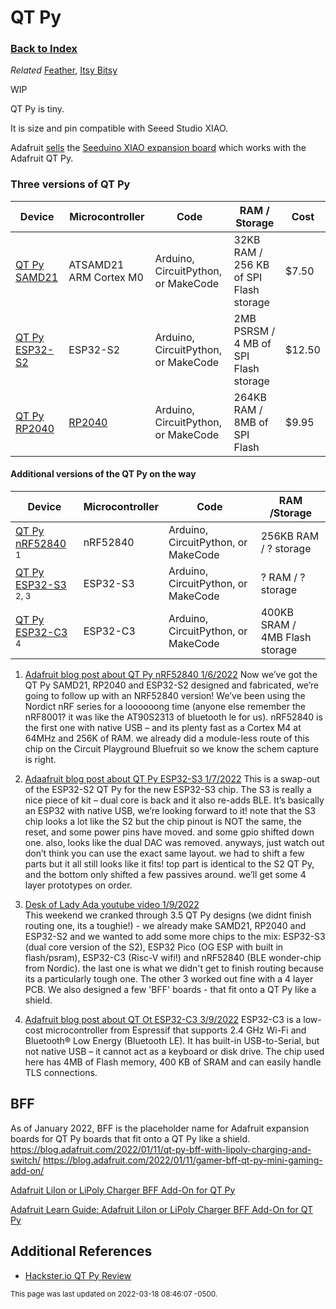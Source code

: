 
# QT Py

### [Back to Index](index.md)

*Related* [Feather](feather.md), [Itsy Bitsy](itsy_bitsy.md)

WIP

QT Py is tiny.

It is size and pin compatible with Seeed Studio XIAO.

Adafruit [sells](https://www.adafruit.com/product/5033) the [Seeduino XIAO expansion board](https://blog.adafruit.com/2021/04/26/testing-out-qt-py-rp2040-with-xiao-extension-board/) which works with the Adafruit QT Py.


### Three versions of QT Py

| Device                                                  | Microcontroller        | Code                                | RAM / Storage                          | Cost   |
| ------------------------------------------------------- | ---------------------- | ----------------------------------- | -------------------------------------- | ------ |
| [QT Py SAMD21](https://www.adafruit.com/product/4600)   | ATSAMD21 ARM Cortex M0 | Arduino, CircuitPython, or MakeCode | 32KB RAM / 256 KB of SPI Flash storage | $7.50  |
| [QT Py ESP32-S2](https://www.adafruit.com/product/5325) | ESP32-S2               | Arduino, CircuitPython, or MakeCode | 2MB PSRSM / 4 MB of SPI Flash storage  | $12.50 |
| [QT Py RP2040](https://www.adafruit.com/product/4900)   | [RP2040](rp2040.md)    | Arduino, CircuitPython, or MakeCode | 264KB RAM / 8MB of SPI Flash           | $9.95  |


#### Additional versions of the QT Py on the way

| Device                                                                                                                                 | Microcontroller | Code                                | RAM /Storage                   |
| -------------------------------------------------------------------------------------------------------------------------------------- | --------------- | ----------------------------------- | ------------------------------ |
| [QT Py nRF52840](https://blog.adafruit.com/2022/01/06/qt-py-bluefruit-routin-party/) <sup>1</sup>                                      | nRF52840        | Arduino, CircuitPython, or MakeCode | 256KB RAM / ? storage          |
| [QT Py ESP32-S3](https://blog.adafruit.com/2022/01/07/qt-py-with-esp32-s3/) <sup>2, 3</sup>                                            | ESP32-S3        | Arduino, CircuitPython, or MakeCode | ? RAM / ? storage              |
| [QT Py ESP32-C3](https://blog.adafruit.com/2022/03/09/coming-soon-adafruit-qt-py-esp32-c3-wifi-dev-board-with-stemma-qt/) <sup>4</sup> | ESP32-C3        | Arduino, CircuitPython, or MakeCode | 400KB SRAM / 4MB Flash storage |


1. [Adafruit blog post about QT Py nRF52840 1/6/2022](https://blog.adafruit.com/2022/01/06/qt-py-bluefruit-routin-party/)
    Now we’ve got the QT Py SAMD21, RP2040 and ESP32-S2 designed and fabricated, we’re going to follow up with an NRF52840 version! We’ve been using the Nordict nRF series for a loooooong time (anyone else remember the nRF8001? it was like the AT90S2313 of bluetooth le for us). nRF52840 is the first one with native USB – and its plenty fast as a Cortex M4 at 64MHz and 256K of RAM. we already did a module-less route of this chip on the Circuit Playground Bluefruit so we know the schem capture is right.

2. [Adaafruit blog post about QT Py ESP32-S3 1/7/2022](https://blog.adafruit.com/2022/01/07/qt-py-with-esp32-s3/)
    This is a swap-out of the ESP32-S2 QT Py for the new ESP32-S3 chip. The S3 is really a nice piece of kit – dual core is back and it also re-adds BLE. It’s basically an ESP32 with native USB, we’re looking forward to it! note that the S3 chip looks a lot like the S2 but the chip pinout is NOT the same, the reset, and some power pins have moved. and some gpio shifted down one. also, looks like the dual DAC was removed. anyways, just watch out don’t think you can use the exact same layout. we had to shift a few parts but it all still looks like it fits! top part is identical to the S2 QT Py, and the bottom only shifted a few passives around. we’ll get some 4 layer prototypes on order.

3. [Desk of Lady Ada youtube video 1/9/2022](https://www.youtube.com/watch?v=xC7oodxTWgE)  
    This weekend we cranked through 3.5 QT Py designs (we didnt finish routing one, its a toughie!) - we already make SAMD21, RP2040 and ESP32-S2 and we wanted to add some more chips to the mix: ESP32-S3 (dual core version of the S2), ESP32 Pico (OG ESP with built in flash/psram), ESP32-C3 (Risc-V wifi!) and nRF52840 (BLE wonder-chip from Nordic). the last one is what we didn't get to finish routing because its a particularly tough one. The other 3 worked out fine with a 4 layer PCB. We also designed a few 'BFF' boards - that fit onto a QT Py like a shield. 

4. [Adafruit blog post about QT Ot ESP32-C3 3/9/2022](https://blog.adafruit.com/2022/03/09/coming-soon-adafruit-qt-py-esp32-c3-wifi-dev-board-with-stemma-qt/)
     ESP32-C3 is a low-cost microcontroller from Espressif that supports 2.4 GHz Wi-Fi and Bluetooth® Low Energy (Bluetooth LE). It has built-in USB-to-Serial, but not native USB – it cannot act as a keyboard or disk drive. The chip used here has 4MB of Flash memory, 400 KB of SRAM and can easily handle TLS connections.


## BFF 
As of January 2022, BFF is the placeholder name for Adafruit expansion boards for QT Py boards that fit onto a QT Py like a shield.
https://blog.adafruit.com/2022/01/11/qt-py-bff-with-lipoly-charging-and-switch/
https://blog.adafruit.com/2022/01/11/gamer-bff-qt-py-mini-gaming-add-on/

[Adafruit LiIon or LiPoly Charger BFF Add-On for QT Py](https://www.adafruit.com/product/5397)

[Adafruit Learn Guide: Adafruit LiIon or LiPoly Charger BFF Add-On for QT Py](https://blog.adafruit.com/2022/04/20/new-guide-adafruit-liion-or-lipoly-charger-bff-add-on-for-qt-py-adafruitlearningsystem-adafruit-adafruit/)


## Additional References
- [Hackster.io QT Py Review](https://www.hackster.io/news/this-little-qt-py-has-certainly-caught-our-eye-dfc2e322775f)


<small>This page was last updated on 2022-03-18 08:46:07 -0500.</small>
